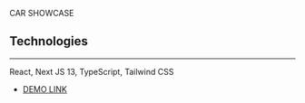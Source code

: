 CAR SHOWCASE
## Technologies 
___

React, Next JS 13, TypeScript, Tailwind CSS


- [DEMO LINK](https://car-showcase-drab.vercel.app/)
